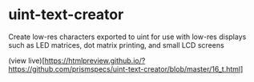 # uint-text-creator
Create low-res characters exported to uint for use with low-res displays such as LED matrices, dot matrix printing, and small LCD screens

(view live)[https://htmlpreview.github.io/?https://github.com/prismspecs/uint-text-creator/blob/master/16_t.html]
